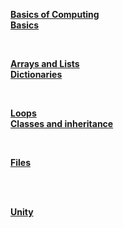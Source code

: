 **[Basics of Computing](https://github.com/Sara-Tucker/c-sharp-notes/blob/master/basics-of-computing.md)**  
**[Basics](https://github.com/Sara-Tucker/c-sharp-notes/blob/master/basics.md)**  

<br>

**[Arrays and Lists](https://github.com/Sara-Tucker/c-sharp-notes/blob/master/arrays-and-lists.md)**  
**[Dictionaries](https://github.com/Sara-Tucker/c-sharp-notes/blob/master/dictionary-hash-hashtable.md)**

<br>

**[Loops](https://github.com/Sara-Tucker/c-sharp-notes/blob/master/loops.md)**  
**[Classes and inheritance](https://github.com/Sara-Tucker/c-sharp-notes/blob/master/classes.md)**

<br>

**[Files](https://github.com/Sara-Tucker/c-sharp-notes/blob/master/files.md)**

<br>
<br>

**[Unity](https://github.com/Sara-Tucker/c-sharp-notes/blob/master/unity-notes.md)**  

